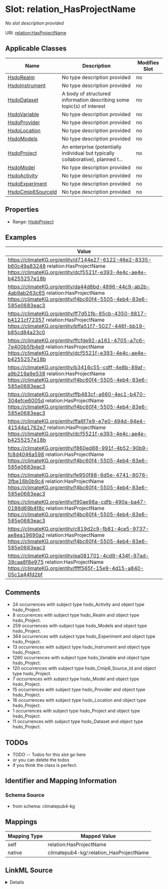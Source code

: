 

# Slot: relation_HasProjectName


_No slot description provided_





URI: [relation:HasProjectName](http://relation.org/HasProjectName)



<!-- no inheritance hierarchy -->





## Applicable Classes

| Name | Description | Modifies Slot |
| --- | --- | --- |
| [HsdoRealm](../classes/HsdoRealm.md) | No type description provided |  no  |
| [HsdoInstrument](../classes/HsdoInstrument.md) | No type description provided |  no  |
| [HsdoDataset](../classes/HsdoDataset.md) | A body of structured information describing some topic(s) of interest |  no  |
| [HsdoVariable](../classes/HsdoVariable.md) | No type description provided |  no  |
| [HsdoProvider](../classes/HsdoProvider.md) | No type description provided |  no  |
| [HsdoLocation](../classes/HsdoLocation.md) | No type description provided |  no  |
| [HsdoModels](../classes/HsdoModels.md) | No type description provided |  no  |
| [HsdoProject](../classes/HsdoProject.md) | An enterprise (potentially individual but typically collaborative), planned t... |  no  |
| [HsdoModel](../classes/HsdoModel.md) | No type description provided |  no  |
| [HsdoActivity](../classes/HsdoActivity.md) | No type description provided |  no  |
| [HsdoExperiment](../classes/HsdoExperiment.md) | No type description provided |  no  |
| [HsdoCmip6SourceId](../classes/HsdoCmip6SourceId.md) | No type description provided |  no  |







## Properties

* Range: [HsdoProject](../classes/HsdoProject.md)






## Examples

| Value |
| --- |
| https://climateKG.org/entity/d7144e27-6122-46e2-8335-b60c49a83248 relation:HasProjectName https://climateKG.org/entity/dcf5521f-e393-4e4c-ae4e-b4255257e18b |
| https://climateKG.org/entity/da44d8bd-4896-44c9-ab2b-4ab9ab263c65 relation:HasProjectName https://climateKG.org/entity/f4bc60f4-5505-4eb4-83e6-585e0683eac3 |
| https://climateKG.org/entity/ff7d51fb-85cb-4350-8817-b4121cf72357 relation:HasProjectName https://climateKG.org/entity/bffa51f7-5027-446f-bb19-b85cd84a23c0 |
| https://climateKG.org/entity/ffcfde92-a161-4705-a7c6-7e400b5fb4e9 relation:HasProjectName https://climateKG.org/entity/dcf5521f-e393-4e4c-ae4e-b4255257e18b |
| https://climateKG.org/entity/b3416c55-cdff-4e8b-89af-a9b219a9e538 relation:HasProjectName https://climateKG.org/entity/f4bc60f4-5505-4eb4-83e6-585e0683eac3 |
| https://climateKG.org/entity/ffb483cf-a660-4ec1-b470-304efce6005d relation:HasProjectName https://climateKG.org/entity/f4bc60f4-5505-4eb4-83e6-585e0683eac3 |
| https://climateKG.org/entity/ffa6f7e9-e7e0-494d-84e4-41544a1762e7 relation:HasProjectName https://climateKG.org/entity/dcf5521f-e393-4e4c-ae4e-b4255257e18b |
| https://climateKG.org/entity/f860ed88-991f-4b52-90b9-fc8d4046a598 relation:HasProjectName https://climateKG.org/entity/f4bc60f4-5505-4eb4-83e6-585e0683eac3 |
| https://climateKG.org/entity/fe950f88-6d5e-4741-8076-3fbe16b0b9c4 relation:HasProjectName https://climateKG.org/entity/f4bc60f4-5505-4eb4-83e6-585e0683eac3 |
| https://climateKG.org/entity/f90ae98a-cdfb-490a-ba47-0186d69b4f8c relation:HasProjectName https://climateKG.org/entity/f4bc60f4-5505-4eb4-83e6-585e0683eac3 |
| https://climateKG.org/entity/c819d2c9-fb81-4ce5-9737-ae8ea19690a2 relation:HasProjectName https://climateKG.org/entity/f4bc60f4-5505-4eb4-83e6-585e0683eac3 |
| https://climateKG.org/entity/ea081701-4cd9-434f-97ad-38caa8f8e975 relation:HasProjectName https://climateKG.org/entity/ffff565f-15e9-4d15-a840-05c1a44fd2bf |

## Comments

* 24 occurrences with subject type hsdo_Activity and object type hsdo_Project.
* 8 occurrences with subject type hsdo_Realm and object type hsdo_Project.
* 259 occurrences with subject type hsdo_Models and object type hsdo_Project.
* 364 occurrences with subject type hsdo_Experiment and object type hsdo_Project.
* 13 occurrences with subject type hsdo_Instrument and object type hsdo_Project.
* 1280 occurrences with subject type hsdo_Variable and object type hsdo_Project.
* 120 occurrences with subject type hsdo_Cmip6_Source_Id and object type hsdo_Project.
* 7 occurrences with subject type hsdo_Model and object type hsdo_Project.
* 15 occurrences with subject type hsdo_Provider and object type hsdo_Project.
* 16 occurrences with subject type hsdo_Location and object type hsdo_Project.
* 1 occurrences with subject type hsdo_Project and object type hsdo_Project.
* 11 occurrences with subject type hsdo_Dataset and object type hsdo_Project.

## TODOs

* TODO -- Todos for this slot go here
* or you can delete the todos
* if you think the class is perfect.

## Identifier and Mapping Information







### Schema Source


* from schema: climatepub4-kg




## Mappings

| Mapping Type | Mapped Value |
| ---  | ---  |
| self | relation:HasProjectName |
| native | climatepub4-kg/:relation_HasProjectName |




## LinkML Source

<details>
```yaml
name: relation_HasProjectName
description: No slot description provided
todos:
- TODO -- Todos for this slot go here
- or you can delete the todos
- if you think the class is perfect.
comments:
- 24 occurrences with subject type hsdo_Activity and object type hsdo_Project.
- 8 occurrences with subject type hsdo_Realm and object type hsdo_Project.
- 259 occurrences with subject type hsdo_Models and object type hsdo_Project.
- 364 occurrences with subject type hsdo_Experiment and object type hsdo_Project.
- 13 occurrences with subject type hsdo_Instrument and object type hsdo_Project.
- 1280 occurrences with subject type hsdo_Variable and object type hsdo_Project.
- 120 occurrences with subject type hsdo_Cmip6_Source_Id and object type hsdo_Project.
- 7 occurrences with subject type hsdo_Model and object type hsdo_Project.
- 15 occurrences with subject type hsdo_Provider and object type hsdo_Project.
- 16 occurrences with subject type hsdo_Location and object type hsdo_Project.
- 1 occurrences with subject type hsdo_Project and object type hsdo_Project.
- 11 occurrences with subject type hsdo_Dataset and object type hsdo_Project.
examples:
- value: https://climateKG.org/entity/d7144e27-6122-46e2-8335-b60c49a83248 relation:HasProjectName
    https://climateKG.org/entity/dcf5521f-e393-4e4c-ae4e-b4255257e18b
- value: https://climateKG.org/entity/da44d8bd-4896-44c9-ab2b-4ab9ab263c65 relation:HasProjectName
    https://climateKG.org/entity/f4bc60f4-5505-4eb4-83e6-585e0683eac3
- value: https://climateKG.org/entity/ff7d51fb-85cb-4350-8817-b4121cf72357 relation:HasProjectName
    https://climateKG.org/entity/bffa51f7-5027-446f-bb19-b85cd84a23c0
- value: https://climateKG.org/entity/ffcfde92-a161-4705-a7c6-7e400b5fb4e9 relation:HasProjectName
    https://climateKG.org/entity/dcf5521f-e393-4e4c-ae4e-b4255257e18b
- value: https://climateKG.org/entity/b3416c55-cdff-4e8b-89af-a9b219a9e538 relation:HasProjectName
    https://climateKG.org/entity/f4bc60f4-5505-4eb4-83e6-585e0683eac3
- value: https://climateKG.org/entity/ffb483cf-a660-4ec1-b470-304efce6005d relation:HasProjectName
    https://climateKG.org/entity/f4bc60f4-5505-4eb4-83e6-585e0683eac3
- value: https://climateKG.org/entity/ffa6f7e9-e7e0-494d-84e4-41544a1762e7 relation:HasProjectName
    https://climateKG.org/entity/dcf5521f-e393-4e4c-ae4e-b4255257e18b
- value: https://climateKG.org/entity/f860ed88-991f-4b52-90b9-fc8d4046a598 relation:HasProjectName
    https://climateKG.org/entity/f4bc60f4-5505-4eb4-83e6-585e0683eac3
- value: https://climateKG.org/entity/fe950f88-6d5e-4741-8076-3fbe16b0b9c4 relation:HasProjectName
    https://climateKG.org/entity/f4bc60f4-5505-4eb4-83e6-585e0683eac3
- value: https://climateKG.org/entity/f90ae98a-cdfb-490a-ba47-0186d69b4f8c relation:HasProjectName
    https://climateKG.org/entity/f4bc60f4-5505-4eb4-83e6-585e0683eac3
- value: https://climateKG.org/entity/c819d2c9-fb81-4ce5-9737-ae8ea19690a2 relation:HasProjectName
    https://climateKG.org/entity/f4bc60f4-5505-4eb4-83e6-585e0683eac3
- value: https://climateKG.org/entity/ea081701-4cd9-434f-97ad-38caa8f8e975 relation:HasProjectName
    https://climateKG.org/entity/ffff565f-15e9-4d15-a840-05c1a44fd2bf
from_schema: climatepub4-kg
rank: 1000
slot_uri: relation:HasProjectName
alias: relation_HasProjectName
domain_of:
- hsdo_Activity
- hsdo_Cmip6_Source_Id
- hsdo_Dataset
- hsdo_Experiment
- hsdo_Instrument
- hsdo_Location
- hsdo_Model
- hsdo_Models
- hsdo_Project
- hsdo_Provider
- hsdo_Realm
- hsdo_Variable
range: hsdo_Project

```
</details>